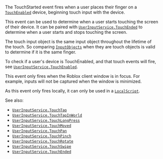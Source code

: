The TouchStarted event fires when a user places their finger on a
[`TouchEnabled`](https://create.roblox.com/docs/reference/engine/classes/UserInputService#TouchEnabled) device, beginning touch
input with the device.

This event can be used to determine when a user starts touching the screen
of their device. It can be paired with [`UserInputService.TouchEnded`](https://create.roblox.com/docs/reference/engine/classes/UserInputService#TouchEnded)
to determine when a user starts and stops touching the screen.

The touch input object is the same input object throughout the lifetime of
the touch. So comparing [`InputObjects`](https://create.roblox.com/docs/reference/engine/classes/InputObject) when they are
touch objects is valid to determine if it is the same finger.

To check if a user's device is TouchEnabled, and that touch events will
fire, see [`UserInputService.TouchEnabled`](https://create.roblox.com/docs/reference/engine/classes/UserInputService#TouchEnabled).

This event only fires when the Roblox client window is in focus. For
example, inputs will not be captured when the window is minimized.

As this event only fires locally, it can only be used in a
[`LocalScript`](https://create.roblox.com/docs/reference/engine/classes/LocalScript).

See also:

- [`UserInputService.TouchTap`](https://create.roblox.com/docs/reference/engine/classes/UserInputService#TouchTap)
- [`UserInputService.TouchTapInWorld`](https://create.roblox.com/docs/reference/engine/classes/UserInputService#TouchTapInWorld)
- [`UserInputService.TouchLongPress`](https://create.roblox.com/docs/reference/engine/classes/UserInputService#TouchLongPress)
- [`UserInputService.TouchMoved`](https://create.roblox.com/docs/reference/engine/classes/UserInputService#TouchMoved)
- [`UserInputService.TouchPan`](https://create.roblox.com/docs/reference/engine/classes/UserInputService#TouchPan)
- [`UserInputService.TouchPinch`](https://create.roblox.com/docs/reference/engine/classes/UserInputService#TouchPinch)
- [`UserInputService.TouchRotate`](https://create.roblox.com/docs/reference/engine/classes/UserInputService#TouchRotate)
- [`UserInputService.TouchSwipe`](https://create.roblox.com/docs/reference/engine/classes/UserInputService#TouchSwipe)
- [`UserInputService.TouchEnded`](https://create.roblox.com/docs/reference/engine/classes/UserInputService#TouchEnded)